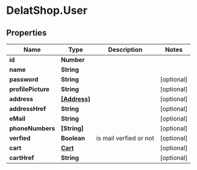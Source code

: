 # DelatShop.User

## Properties

Name | Type | Description | Notes
------------ | ------------- | ------------- | -------------
**id** | **Number** |  | 
**name** | **String** |  | 
**password** | **String** |  | [optional] 
**profilePicture** | **String** |  | [optional] 
**address** | [**[Address]**](Address.md) |  | [optional] 
**addressHref** | **String** |  | [optional] 
**eMail** | **String** |  | [optional] 
**phoneNumbers** | **[String]** |  | [optional] 
**verfied** | **Boolean** | is mail verfied or not | [optional] 
**cart** | [**Cart**](Cart.md) |  | [optional] 
**cartHref** | **String** |  | [optional] 


